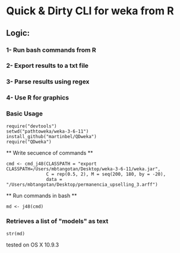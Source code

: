 # Quick & Dirty CLI for weka from R

## Logic:

### 1- Run bash commands from R 
### 2- Export results to a txt file
### 3- Parse results using regex
### 4- Use R for graphics

### Basic Usage

```
require("devtools")
setwd("pathtoweka/weka-3-6-11")
install_github("martinbel/QDweka")
require("QDweka")
```
** Write secuence of commands **
```
cmd <- cmd_j48(CLASSPATH = "export CLASSPATH=/Users/mbtangotan/Desktop/weka-3-6-11/weka.jar",
               C = rep(0.5, 2), M = seq(200, 180, by = -20), 
               data = "/Users/mbtangotan/Desktop/permanencia_upselling_3.arff")
```
** Run commands in bash **
```
md <- j48(cmd)
```
### Retrieves a list of "models" as text
```
str(md)
```

tested on OS X 10.9.3

